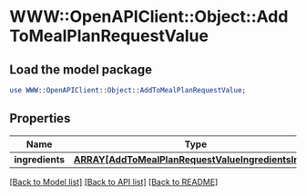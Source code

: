 # WWW::OpenAPIClient::Object::AddToMealPlanRequestValue

## Load the model package
```perl
use WWW::OpenAPIClient::Object::AddToMealPlanRequestValue;
```

## Properties
Name | Type | Description | Notes
------------ | ------------- | ------------- | -------------
**ingredients** | [**ARRAY[AddToMealPlanRequestValueIngredientsInner]**](AddToMealPlanRequestValueIngredientsInner.md) |  | 

[[Back to Model list]](../README.md#documentation-for-models) [[Back to API list]](../README.md#documentation-for-api-endpoints) [[Back to README]](../README.md)


